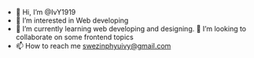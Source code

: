 - 👋 Hi, I’m @IvY1919
- 👀 I’m interested in Web developing
- 🌱 I’m currently learning web developing and designing.
💞️ I’m looking to collaborate on some frontend topics
- 📫 How to reach me 
      <swezinphyuivy@gmail.com>

<!---
IvY1919/IvY1919 is a ✨ special ✨ repository because its `README.md` (this file) appears on your GitHub profile.
You can click the Preview link to take a look at your changes.
--->

